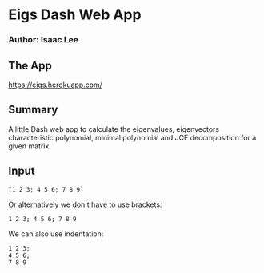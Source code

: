 # Eigs Dash Web App

### Author: Isaac Lee

## The App
https://eigs.herokuapp.com/

## Summary
A little Dash web app to calculate the eigenvalues,
eigenvectors characteristic polynomial, minimal polynomial and
JCF decomposition for a given matrix.

## Input
```
[1 2 3; 4 5 6; 7 8 9]
```
Or alternatively we don't have to use brackets:
```
1 2 3; 4 5 6; 7 8 9
```
We can also use indentation:
```
1 2 3;
4 5 6;
7 8 9
```
